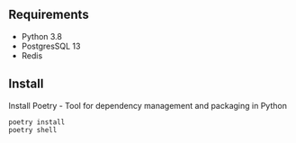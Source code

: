 ## Requirements
- Python 3.8
- PostgresSQL 13
- Redis 


## Install
Install Poetry - Tool for dependency management and packaging in Python

```
poetry install
poetry shell
```

